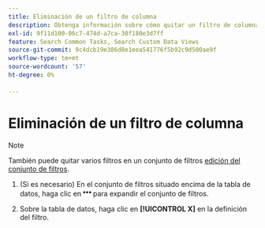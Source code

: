 ```yaml
---
title: Eliminación de un filtro de columna
description: Obtenga información sobre cómo quitar un filtro de columna.
exl-id: 9f11d100-06c7-474d-a7ca-30f180e3d7ff
feature: Search Common Tasks, Search Custom Data Views
source-git-commit: 9c4dcb19e386d8e1eea541776f5b92c9d500ae9f
workflow-type: tm+mt
source-wordcount: '57'
ht-degree: 0%

---
```


# Eliminación de un filtro de columna

>[!NOTE]
>
>También puede quitar varios filtros en un conjunto de filtros [edición del conjunto de filtros](/help/search-social-commerce/common-tasks/data-views/ad-hoc-settings/column-filter-edit.md).

1. (Si es necesario) En el conjunto de filtros situado encima de la tabla de datos, haga clic en ![Más](/help/search-social-commerce/assets/more-filters.png "Más") para expandir el conjunto de filtros.

1. Sobre la tabla de datos, haga clic en **[!UICONTROL X]** en la definición del filtro.
